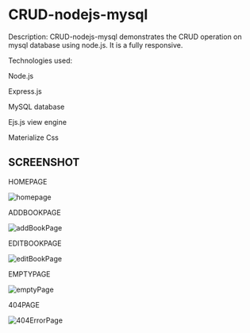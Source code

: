 # CRUD-nodejs-mysql

Description:
CRUD-nodejs-mysql demonstrates the CRUD operation on mysql database using node.js.
It is a fully responsive.

Technologies used:

Node.js

Express.js

MySQL database

Ejs.js view engine

Materialize Css

## SCREENSHOT

HOMEPAGE

![homepage](https://user-images.githubusercontent.com/69099655/94131990-4bd6f580-fe7c-11ea-98fb-c8ad89db761b.jpeg)


ADDBOOKPAGE

![addBookPage](https://user-images.githubusercontent.com/69099655/94132500-0830bb80-fe7d-11ea-9a55-0833a6cf636f.jpeg)

EDITBOOKPAGE

![editBookPage](https://user-images.githubusercontent.com/69099655/94132505-0961e880-fe7d-11ea-9fd6-4f774fcd987c.jpeg)

EMPTYPAGE

![emptyPage](https://user-images.githubusercontent.com/69099655/94132493-0666f800-fe7d-11ea-9fe6-870e5873f329.jpeg)

404PAGE

![404ErrorPage](https://user-images.githubusercontent.com/69099655/94132510-0a931580-fe7d-11ea-83db-1b2d34b2f8cf.jpeg)


